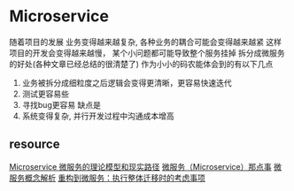 # Microservice
随着项目的发展 业务变得越来越复杂, 各种业务的耦合可能会变得越来越紧
这样项目的开发会变得越来越慢， 某个小问题都可能导致整个服务挂掉
拆分成微服务的好处(各种文章已经总结的很清楚了)
作为小小的码农能体会到的有以下几点
1. 业务被拆分成细粒度之后逻辑会变得更清晰，更容易快速迭代
2. 测试更容易些
3. 寻找bug更容易
缺点是
1. 系统变得复杂, 并行开发过程中沟通成本增高


## resource
[Microservice 微服务的理论模型和现实路径](http://www.cnblogs.com/mindwind/p/5422053.html)
[微服务（Microservice）那点事](http://www.importnew.com/17588.html)
[微服务概念解析](http://dockone.io/article/1006)
[重构到微服务：执行整体迁移时的考虑事项](http://www.ibm.com/developerworks/cn/cloud/library/cl-refactor-microservices-bluemix-trs-1/index.html)
